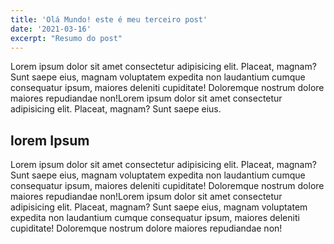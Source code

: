```yaml
---
title: 'Olá Mundo! este é meu terceiro post'
date: '2021-03-16'
excerpt: "Resumo do post"
---
```


Lorem ipsum dolor sit amet consectetur adipisicing elit. Placeat, magnam? Sunt saepe eius, magnam voluptatem expedita non laudantium cumque consequatur ipsum, maiores deleniti cupiditate! Doloremque nostrum dolore maiores repudiandae non!Lorem ipsum dolor sit amet consectetur adipisicing elit. Placeat, magnam? Sunt saepe eius.

## lorem Ipsum

Lorem ipsum dolor sit amet consectetur adipisicing elit. Placeat, magnam? Sunt saepe eius, magnam voluptatem expedita non laudantium cumque consequatur ipsum, maiores deleniti cupiditate! Doloremque nostrum dolore maiores repudiandae non!Lorem ipsum dolor sit amet consectetur adipisicing elit. Placeat, magnam? Sunt saepe eius, magnam voluptatem expedita non laudantium cumque consequatur ipsum, maiores deleniti cupiditate! Doloremque nostrum dolore maiores repudiandae non!